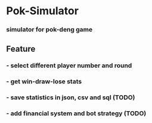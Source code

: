 # Pok-Simulator
### simulator for pok-deng game
## Feature
###    - select different player number and round
###    - get win-draw-lose stats
###    - save statistics in json, csv and sql (TODO)
###    - add financial system and bot strategy (TODO)
